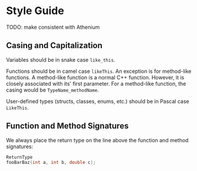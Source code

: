 # Style Guide

TODO: make consistent with Athenium

## Casing and Capitalization

Variables should be in snake case `like_this`. 

Functions should be in camel case `likeThis`.
An exception is for method-like functions.
A method-like function is a normal C++ function.
However, it is closely associated with its' first parameter.
For a method-like function, the casing would be `TypeName_methodName`.

User-defined types (structs, classes, enums, etc.) should be in Pascal case `LikeThis`.

## Function and Method Signatures

We always place the return type on the line above the function and method signatures:

```cpp
ReturnType
fooBarBaz(int a, int b, double c);
```



